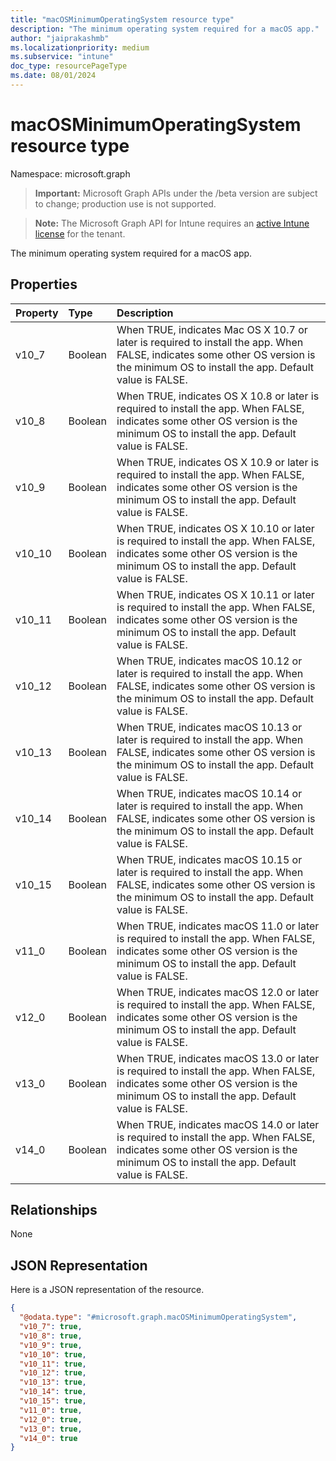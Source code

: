```yaml
---
title: "macOSMinimumOperatingSystem resource type"
description: "The minimum operating system required for a macOS app."
author: "jaiprakashmb"
ms.localizationpriority: medium
ms.subservice: "intune"
doc_type: resourcePageType
ms.date: 08/01/2024
---
```


# macOSMinimumOperatingSystem resource type

Namespace: microsoft.graph

> **Important:** Microsoft Graph APIs under the /beta version are subject to change; production use is not supported.

> **Note:** The Microsoft Graph API for Intune requires an [active Intune license](https://go.microsoft.com/fwlink/?linkid=839381) for the tenant.

The minimum operating system required for a macOS app.

## Properties
|Property|Type|Description|
|:---|:---|:---|
|v10_7|Boolean|When TRUE, indicates Mac OS X 10.7 or later is required to install the app. When FALSE, indicates some other OS version is the minimum OS to install the app. Default value is FALSE.|
|v10_8|Boolean|When TRUE, indicates OS X 10.8 or later is required to install the app. When FALSE, indicates some other OS version is the minimum OS to install the app. Default value is FALSE.|
|v10_9|Boolean|When TRUE, indicates OS X 10.9 or later is required to install the app. When FALSE, indicates some other OS version is the minimum OS to install the app. Default value is FALSE.|
|v10_10|Boolean|When TRUE, indicates OS X 10.10 or later is required to install the app. When FALSE, indicates some other OS version is the minimum OS to install the app. Default value is FALSE.|
|v10_11|Boolean|When TRUE, indicates OS X 10.11 or later is required to install the app. When FALSE, indicates some other OS version is the minimum OS to install the app. Default value is FALSE.|
|v10_12|Boolean|When TRUE, indicates macOS 10.12 or later is required to install the app. When FALSE, indicates some other OS version is the minimum OS to install the app. Default value is FALSE.|
|v10_13|Boolean|When TRUE, indicates macOS 10.13 or later is required to install the app. When FALSE, indicates some other OS version is the minimum OS to install the app. Default value is FALSE.|
|v10_14|Boolean|When TRUE, indicates macOS 10.14 or later is required to install the app. When FALSE, indicates some other OS version is the minimum OS to install the app. Default value is FALSE.|
|v10_15|Boolean|When TRUE, indicates macOS 10.15 or later is required to install the app. When FALSE, indicates some other OS version is the minimum OS to install the app. Default value is FALSE.|
|v11_0|Boolean|When TRUE, indicates macOS 11.0 or later is required to install the app. When FALSE, indicates some other OS version is the minimum OS to install the app. Default value is FALSE.|
|v12_0|Boolean|When TRUE, indicates macOS 12.0 or later is required to install the app. When FALSE, indicates some other OS version is the minimum OS to install the app. Default value is FALSE.|
|v13_0|Boolean|When TRUE, indicates macOS 13.0 or later is required to install the app. When FALSE, indicates some other OS version is the minimum OS to install the app. Default value is FALSE.|
|v14_0|Boolean|When TRUE, indicates macOS 14.0 or later is required to install the app. When FALSE, indicates some other OS version is the minimum OS to install the app. Default value is FALSE.|

## Relationships
None

## JSON Representation
Here is a JSON representation of the resource.
<!-- {
  "blockType": "resource",
  "@odata.type": "microsoft.graph.macOSMinimumOperatingSystem"
}
-->
``` json
{
  "@odata.type": "#microsoft.graph.macOSMinimumOperatingSystem",
  "v10_7": true,
  "v10_8": true,
  "v10_9": true,
  "v10_10": true,
  "v10_11": true,
  "v10_12": true,
  "v10_13": true,
  "v10_14": true,
  "v10_15": true,
  "v11_0": true,
  "v12_0": true,
  "v13_0": true,
  "v14_0": true
}
```
